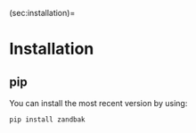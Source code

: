 (sec:installation)=
# Installation

## pip

You can install the most recent version by using:

```bash
pip install zandbak
```
